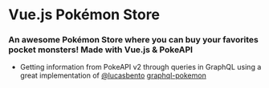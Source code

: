 # Vue.js Pokémon Store
### An awesome Pokémon Store where you can buy your favorites pocket monsters! Made with Vue.js & PokeAPI

* Getting information from PokeAPI v2 through queries in GraphQL using a great implementation of [@lucasbento](https://github.com/lucasbento) [graphql-pokemon](https://github.com/lucasbento/graphql-pokemon)
